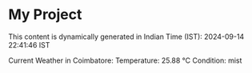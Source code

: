 # My Project

This content is dynamically generated in Indian Time (IST): 2024-09-14 22:41:46 IST


Current Weather in Coimbatore:
Temperature: 25.88 °C
Condition: mist
